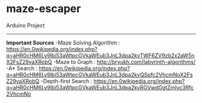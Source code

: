 # maze-escaper
Arduino Project
***************
**Important Sources**
-Maze Solving Algorithm :
https://en.0wikipedia.org/index.php?q=aHR0cHM6Ly9lbi53aWtpcGVkaWEub3JnL3dpa2kvTWF6ZV9zb2x2aW5nX2FsZ29yaXRobQ
-Maze to Graph :
http://bryukh.com/labyrinth-algorithms/
-A* Search :
https://en.0wikipedia.org/index.php?q=aHR0cHM6Ly9lbi53aWtpcGVkaWEub3JnL3dpa2kvQSpfc2VhcmNoX2FsZ29yaXRobQ
-Depth-first Search :
https://en.0wikipedia.org/index.php?q=aHR0cHM6Ly9lbi53aWtpcGVkaWEub3JnL3dpa2kvRGVwdGgtZmlyc3Rfc2VhcmNo
